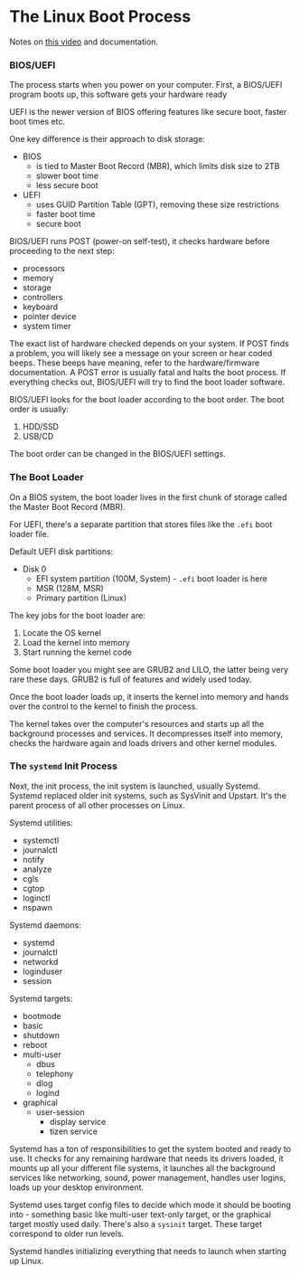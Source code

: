 # The Linux Boot Process

Notes on [this video](https://www.youtube.com/watch?v=XpFsMB6FoOs) and
documentation.

### BIOS/UEFI

The process starts when you power on your computer. First, a BIOS/UEFI program
boots up, this software gets your hardware ready

UEFI is the newer version of BIOS offering features like secure boot, faster
boot times etc.

One key difference is their approach to disk storage:

- BIOS
    - is tied to Master Boot Record (MBR), which limits disk size to 2TB
    - slower boot time
    - less secure boot
- UEFI
    - uses GUID Partition Table (GPT), removing these size restrictions
    - faster boot time
    - secure boot

BIOS/UEFI runs POST (power-on self-test), it checks hardware before proceeding
to the next step:

- processors
- memory
- storage
- controllers
- keyboard
- pointer device
- system timer

The exact list of hardware checked depends on your system. If POST finds a
problem, you will likely see a message on your screen or hear coded beeps.
These beeps have meaning, refer to the hardware/firmware documentation. A POST
error is usually fatal and halts the boot process. If everything checks out,
BIOS/UEFI will try to find the boot loader software.

BIOS/UEFI looks for the boot loader according to the boot order. The boot order
is usually:

1. HDD/SSD
1. USB/CD

The boot order can be changed in the BIOS/UEFI settings.

### The Boot Loader

On a BIOS system, the boot loader lives in the first chunk of storage called
the Master Boot Record (MBR).

For UEFI, there's a separate partition that stores files like the `.efi` boot
loader file.

Default UEFI disk partitions:

- Disk 0
    - EFI system partition (100M, System) - `.efi` boot loader is here
    - MSR (128M, MSR)
    - Primary partition (Linux)

The key jobs for the boot loader are:

1. Locate the OS kernel
1. Load the kernel into memory
1. Start running the kernel code

Some boot loader you might see are GRUB2 and LILO, the latter being very rare
these days. GRUB2 is full of features and widely used today.

Once the boot loader loads up, it inserts the kernel into memory and hands over
the control to the kernel to finish the process. 

The kernel takes over the computer's resources and starts up all the background
processes and services. It decompresses itself into memory, checks the hardware
again and loads drivers and other kernel modules.

### The `systemd` Init Process 

Next, the init process, the init system is launched, usually Systemd. Systemd
replaced older init systems, such as SysVinit and Upstart. It's the parent
process of all other processes on Linux.

Systemd utilities:

- systemctl
- journalctl
- notify
- analyze
- cgls
- cgtop
- loginctl
- nspawn

Systemd daemons:

- systemd
- journalctl
- networkd
- loginduser
- session

Systemd targets:

- bootmode
- basic
- shutdown
- reboot
- multi-user
    - dbus
    - telephony
    - dlog
    - logind
- graphical
    - user-session
        - display service
        - tizen service

Systemd has a ton of responsibilities to get the system booted and ready to
use. It checks for any remaining hardware that needs its drivers loaded, it
mounts up all your different file systems, it launches all the background
services like networking, sound, power management, handles user logins, loads
up your desktop environment.

Systemd uses target config files to decide which mode it should be booting into
\- something basic like multi-user text-only target, or the graphical target
mostly used daily. There's also a `sysinit` target. These target correspond to
older run levels.

Systemd handles initializing everything that needs to launch when starting up
Linux.
